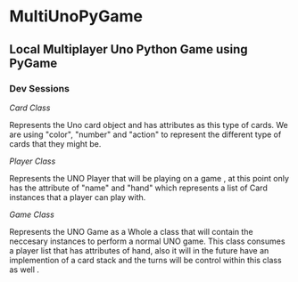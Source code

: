 # MultiUnoPyGame
Local Multiplayer Uno Python Game using PyGame
---

### Dev Sessions 


*Card Class*

Represents the Uno card object and has attributes as this type of cards. We are using "color", "number" and "action" to represent the different type of cards that they might be. 


*Player Class*

Represents the UNO Player that  will be playing on a game , at this point only has the attribute of "name" and "hand" which represents a list of Card instances that a player can play with. 


*Game Class*

Represents the UNO Game as a Whole a class that will contain the neccesary instances to perform a normal UNO game. This class consumes a player list that has attributes of hand, also it will in the future have an implemention of a card stack and the turns will be control within this class as well . 



